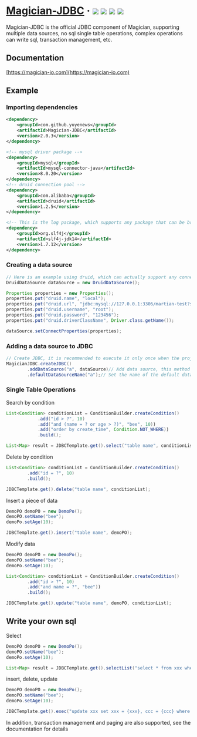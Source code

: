 <h1> 
    <a href="https://magician-io.com">Magician-JDBC</a> ·
    <img src="https://img.shields.io/badge/licenes-MIT-brightgreen.svg"/>
    <img src="https://img.shields.io/badge/jdk-11+-brightgreen.svg"/>
    <img src="https://img.shields.io/badge/maven-3.5.4+-brightgreen.svg"/>
    <img src="https://img.shields.io/badge/release-master-brightgreen.svg"/>
</h1>

Magician-JDBC is the official JDBC component of Magician, supporting multiple data sources, no sql single table operations, complex operations can write sql, transaction management, etc.

## Documentation

[https://magician-io.com](https://magician-io.com)

## Example

### Importing dependencies

```xml
<dependency>
    <groupId>com.github.yuyenews</groupId>
    <artifactId>Magician-JDBC</artifactId>
    <version>2.0.3</version>
</dependency>

<!-- mysql driver package -->
<dependency>
    <groupId>mysql</groupId>
    <artifactId>mysql-connector-java</artifactId>
    <version>8.0.20</version>
</dependency>
<!-- druid connection pool -->
<dependency>
    <groupId>com.alibaba</groupId>
    <artifactId>druid</artifactId>
    <version>1.2.5</version>
</dependency>

<!-- This is the log package, which supports any package that can be bridged with slf4j -->
<dependency>
    <groupId>org.slf4j</groupId>
    <artifactId>slf4j-jdk14</artifactId>
    <version>1.7.12</version>
</dependency>
```
### Creating a data source
```java
// Here is an example using druid, which can actually support any connection pool that implements the DataSource interface
DruidDataSource dataSource = new DruidDataSource();

Properties properties = new Properties();
properties.put("druid.name", "local");
properties.put("druid.url", "jdbc:mysql://127.0.0.1:3306/martian-test?serverTimezone=Asia/Shanghai&useUnicode=true&characterEncoding=utf8&autoReconnect=true&rewriteBatchedStatements=true&useSSL=false");
properties.put("druid.username", "root");
properties.put("druid.password", "123456");
properties.put("druid.driverClassName", Driver.class.getName());

dataSource.setConnectProperties(properties);
```

### Adding a data source to JDBC
```java
// Create JDBC, it is recommended to execute it only once when the project starts
MagicianJDBC.createJDBC()
        .addDataSource("a", dataSource)// Add data source, this method can be called multiple times to add multiple data sources
        .defaultDataSourceName("a");// Set the name of the default data source
```

### Single Table Operations

Search by condition
```java
List<Condition> conditionList = ConditionBuilder.createCondition()
            .add("id > ?", 10)
            .add("and (name = ? or age > ?)", "bee", 10))
            .add("order by create_time", Condition.NOT_WHERE))
            .build();

List<Map> result = JDBCTemplate.get().select("table name", conditionList, Map.class);
```

Delete by condition
```java
List<Condition> conditionList = ConditionBuilder.createCondition()
        .add("id = ?", 10)
        .build();

JDBCTemplate.get().delete("table name", conditionList);
```

Insert a piece of data
```java
DemoPO demoPO = new DemoPo();
demoPO.setName("bee");
demoPo.setAge(10);

JDBCTemplate.get().insert("table name", demoPO);
```

Modify data
```java
DemoPO demoPO = new DemoPo();
demoPO.setName("bee");
demoPo.setAge(10);

List<Condition> conditionList = ConditionBuilder.createCondition()
        .add("id > ?", 10)
        .add("and name = ?", "bee"))
        .build();

JDBCTemplate.get().update("table name", demoPO, conditionList);
```

## Write your own sql

Select

```java
DemoPO demoPO = new DemoPo();
demoPO.setName("bee");
demoPo.setAge(10);

List<Map> result = JDBCTemplate.get().selectList("select * from xxx where name={name} and age={age}", demoPO, Map.class);
```

insert, delete, update

```java
DemoPO demoPO = new DemoPo();
demoPO.setName("bee");
demoPo.setAge(10);

JDBCTemplate.get().exec("update xxx set xxx = {xxx}, ccc = {ccc} where name={name} and age={age}", demoPO);
```

In addition, transaction management and paging are also supported, see the documentation for details